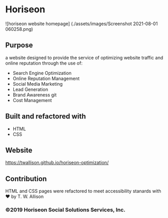 # Horiseon

![horiseon website homepage] (./assets/images/Screenshot 2021-08-01 060258.png)

##  Purpose
a website designed to provide the service of optimizing website traffic and online reputation through the use of:
* Search Engine Optimization
* Online Reputation Management
* Social Media Marketing
* Lead Generation
* Brand Awareness git
* Cost Management

## Built and refactored with 
* HTML
* CSS

## Website
https://twallison.github.io/horiseon-optimization/

## Contribution
HTML and CSS pages were refactored to meet accessibility stanards with ❤️ by T. W. Allison

### ©️2019 Horiseon Social Solutions Services, Inc.

